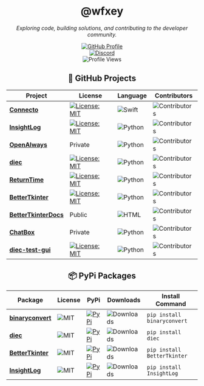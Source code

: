 <div align="center">

# @wfxey

*Exploring code, building solutions, and contributing to the developer community.*

[![GitHub Profile](https://img.shields.io/badge/GitHub-Profile-blue?logo=github&style=flat-square)](https://github.com/wfxey)  
[![Discord](https://img.shields.io/badge/Discord-5865F2?style=flat&logo=discord&logoColor=white)](https://discord.gg/rfrMnA4XCc)  
![Profile Views](https://komarev.com/ghpvc/?username=wfxey&color=red&style=flat-square)

## 📂 GitHub Projects

| **Project**                          | **License**         | **Language**                                                                 | **Contributors**                                                                                           |
|--------------------------------------|---------------------|------------------------------------------------------------------------------|-----------------------------------------------------------------------------------------------------------|
| [**Connecto**](https://github.com/Eldritchy/Connecto)       | [![License: MIT](https://img.shields.io/badge/License-MIT-yellow.svg)](https://opensource.org/licenses/MIT) | ![Swift](https://img.shields.io/badge/Swift-F05138?style=flat&logo=swift&logoColor=white)                  | ![Contributors](https://img.shields.io/github/contributors-anon/Eldritchy/Connecto)                      |
| [**InsightLog**](https://github.com/Eldritchy/InsightLog)   | [![License: MIT](https://img.shields.io/badge/License-MIT-yellow.svg)](https://opensource.org/licenses/MIT) | ![Python](https://img.shields.io/badge/Python-14354C?style=flat&logo=python&logoColor=white)               | ![Contributors](https://img.shields.io/github/contributors-anon/Eldritchy/InsightLog)                    |
| [**OpenAlways**](https://github.com/Eldritchy/OpenAlways)   | Private           | ![Python](https://img.shields.io/badge/Python-14354C?style=flat&logo=python&logoColor=white)               | ![Contributors](https://img.shields.io/github/contributors-anon/Eldritchy/OpenAlways)                    |
| [**diec**](https://github.com/Eldritchy/diec)               | [![License: MIT](https://img.shields.io/badge/License-MIT-yellow.svg)](https://opensource.org/licenses/MIT) | ![Python](https://img.shields.io/badge/Python-14354C?style=flat&logo=python&logoColor=white)               | ![Contributors](https://img.shields.io/github/contributors-anon/Eldritchy/diec)                          |
| [**ReturnTime**](https://github.com/Eldritchy/ReturnTime)   | [![License: MIT](https://img.shields.io/badge/License-MIT-yellow.svg)](https://opensource.org/licenses/MIT) | ![Python](https://img.shields.io/badge/Python-14354C?style=flat&logo=python&logoColor=white)               | ![Contributors](https://img.shields.io/github/contributors-anon/Eldritchy/ReturnTime)                    |
| [**BetterTkinter**](https://github.com/Eldritchy/BetterTkinter) | [![License: MIT](https://img.shields.io/badge/License-MIT-yellow.svg)](https://opensource.org/licenses/MIT) | ![Python](https://img.shields.io/badge/Python-14354C?style=flat&logo=python&logoColor=white)               | ![Contributors](https://img.shields.io/github/contributors-anon/Eldritchy/BetterTkinter)                 |
| [**BetterTkinterDocs**](https://github.com/Eldritchy/BetterTkinterDocs) | Public | ![HTML](https://img.shields.io/badge/HTML-E34F26?style=flat&logo=html5&logoColor=white) | ![Contributors](https://img.shields.io/github/contributors-anon/Eldritchy/BetterTkinterDocs)             |
| [**ChatBox**](https://github.com/Eldritchy/ChatBox)         | Private           | ![Python](https://img.shields.io/badge/Python-14354C?style=flat&logo=python&logoColor=white)               | ![Contributors](https://img.shields.io/github/contributors-anon/Eldritchy/ChatBox)                       |
| [**diec-test-gui**](https://github.com/Eldritchy/diec-test-gui) | [![License: MIT](https://img.shields.io/badge/License-MIT-yellow.svg)](https://opensource.org/licenses/MIT) | ![Python](https://img.shields.io/badge/Python-14354C?style=flat&logo=python&logoColor=white)               | ![Contributors](https://img.shields.io/github/contributors-anon/Eldritchy/diec-test-gui)                 |

## 📦 PyPi Packages

| **Package** | **License** | **PyPi** | **Downloads** | **Install Command**                |
|-------------|-------------|----------|---------------|-------------------------------------|
| [**binaryconvert**](https://github.com/wfxey/binaryconvert) | ![MIT](https://img.shields.io/badge/License-MIT-blue) | [![PyPi](https://img.shields.io/badge/PyPi%20Link-FFFF00)](https://pypi.org/project/binaryconvert/) | ![Downloads](https://static.pepy.tech/badge/binaryconvert) | `pip install binaryconvert` |
| [**diec**](https://github.com/D-I-Projects/diec) | ![MIT](https://img.shields.io/badge/License-MIT-blue) | [![PyPi](https://img.shields.io/badge/PyPi%20Link-FFFF00)](https://pypi.org/project/diec/) | ![Downloads](https://static.pepy.tech/badge/diec) | `pip install diec` |
| [**BetterTkinter**](https://github.com/Eldritchy/BetterTkinter) | ![MIT](https://img.shields.io/badge/License-MIT-blue) | [![PyPi](https://img.shields.io/badge/PyPi%20Link-FFFF00)](https://pypi.org/project/BetterTkinter/) | ![Downloads](https://static.pepy.tech/badge/bettertkinter) | `pip install BetterTkinter` |
| [**InsightLog**](https://github.com/Eldritchy/InsightLog) | ![MIT](https://img.shields.io/badge/License-MIT-blue) | [![PyPi](https://img.shields.io/badge/PyPi%20Link-FFFF00)](https://pypi.org/project/InsightLog/) | ![Downloads](https://static.pepy.tech/badge/InsightLog) | `pip install InsightLog` |
